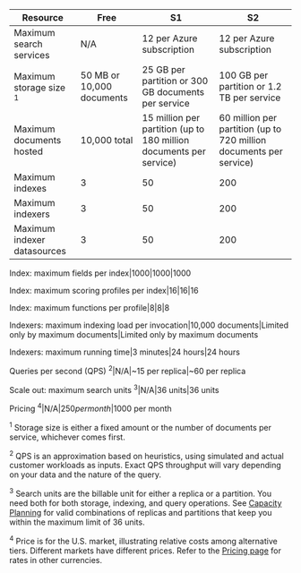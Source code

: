 Resource|Free|S1|S2
---|---|---|----
Maximum search services|N/A|12 per Azure subscription|12 per Azure subscription
Maximum storage size <sup>1</sup>|50 MB or 10,000 documents|25 GB per partition or 300 GB documents per service|100 GB per partition or 1.2 TB per service
Maximum documents hosted|10,000 total|15 million per partition (up to 180 million documents per service)|60 million per partition (up to 720 million documents per service)
Maximum indexes|3|50|200
Maximum indexers|3|50|200
Maximum indexer datasources|3|50|200

Index: maximum fields per index|1000|1000|1000

Index: maximum scoring profiles per index|16|16|16

Index: maximum functions per profile|8|8|8

Indexers: maximum indexing load per invocation|10,000 documents|Limited only by maximum documents|Limited only by maximum documents

Indexers: maximum running time|3 minutes|24 hours|24 hours

Queries per second (QPS) <sup>2</sup>|N/A|~15 per replica|~60 per replica

Scale out: maximum search units <sup>3</sup>|N/A|36 units|36 units

Pricing <sup>4</sup>|N/A|$250 per month|$1000 per month

<sup>1</sup> Storage size is either a fixed amount or the number of documents per service, whichever comes first.

<sup>2</sup> QPS is an approximation based on heuristics, using simulated and actual customer workloads as inputs. Exact QPS throughput will vary depending on your data and the nature of the query.

<sup>3</sup> Search units are the billable unit for either a replica or a partition. You need both for both storage, indexing, and query operations. See [Capacity Planning](../articles/search/search-capacity-planning.md) for valid combinations of replicas and partitions that keep you within the maximum limit of 36 units.

<sup>4</sup> Price is for the U.S. market, illustrating relative costs among alternative tiers. Different markets have different prices. Refer to the [Pricing page](https://azure.microsoft.com/pricing/details/search/) for rates in other currencies.


